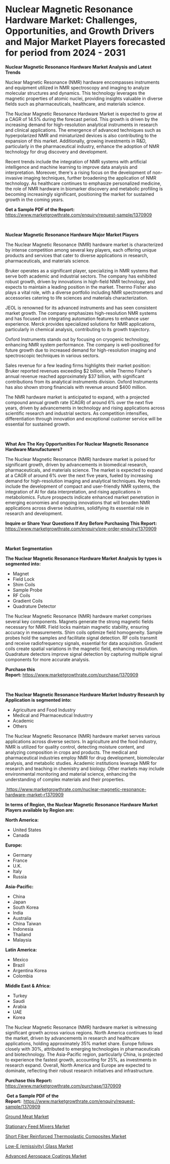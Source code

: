 <p><h1>Nuclear Magnetic Resonance Hardware Market: Challenges, Opportunities, and Growth Drivers and Major Market Players forecasted for period from 2024 - 2031</h1></p><p><strong>Nuclear Magnetic Resonance Hardware Market Analysis and Latest Trends</strong></p>
<p><p>Nuclear Magnetic Resonance (NMR) hardware encompasses instruments and equipment utilized in NMR spectroscopy and imaging to analyze molecular structures and dynamics. This technology leverages the magnetic properties of atomic nuclei, providing insights valuable in diverse fields such as pharmaceuticals, healthcare, and materials science.</p><p>The Nuclear Magnetic Resonance Hardware Market is expected to grow at a CAGR of 14.5% during the forecast period. This growth is driven by the increasing demand for high-resolution analytical instruments in research and clinical applications. The emergence of advanced techniques such as hyperpolarized NMR and miniaturized devices is also contributing to the expansion of this market. Additionally, growing investments in R&D, particularly in the pharmaceutical industry, enhance the adoption of NMR technology for drug discovery and development.</p><p>Recent trends include the integration of NMR systems with artificial intelligence and machine learning to improve data analysis and interpretation. Moreover, there's a rising focus on the development of non-invasive imaging techniques, further broadening the application of NMR technology. As healthcare continues to emphasize personalized medicine, the role of NMR hardware in biomarker discovery and metabolic profiling is becoming increasingly significant, positioning the market for sustained growth in the coming years.</p></p>
<p><strong>Get a Sample PDF of the Report:&nbsp;</strong> <a href="https://www.marketgrowthrate.com/enquiry/request-sample/1370909">https://www.marketgrowthrate.com/enquiry/request-sample/1370909</a></p>
<p>&nbsp;</p>
<p><strong>Nuclear Magnetic Resonance Hardware Major Market Players</strong></p>
<p><p>The Nuclear Magnetic Resonance (NMR) hardware market is characterized by intense competition among several key players, each offering unique products and services that cater to diverse applications in research, pharmaceuticals, and materials science. </p><p>Bruker operates as a significant player, specializing in NMR systems that serve both academic and industrial sectors. The company has exhibited robust growth, driven by innovations in high-field NMR technology, and expects to maintain a leading position in the market. Thermo Fisher also plays a vital role, with a diverse portfolio including NMR spectrometers and accessories catering to life sciences and materials characterization.</p><p>JEOL is renowned for its advanced instruments and has seen consistent market growth. The company emphasizes high-resolution NMR systems and has focused on integrating automation features to enhance user experience. Merck provides specialized solutions for NMR applications, particularly in chemical analysis, contributing to its growth trajectory.</p><p>Oxford Instruments stands out by focusing on cryogenic technology, enhancing NMR system performance. The company is well-positioned for future growth due to increased demand for high-resolution imaging and spectroscopic techniques in various sectors.</p><p>Sales revenue for a few leading firms highlights their market position: Bruker reported revenues exceeding $2 billion, while Thermo Fisher's annual revenue reached approximately $37 billion, with significant contributions from its analytical instruments division. Oxford Instruments has also shown strong financials with revenue around $400 million.</p><p>The NMR hardware market is anticipated to expand, with a projected compound annual growth rate (CAGR) of around 6% over the next five years, driven by advancements in technology and rising applications across scientific research and industrial sectors. As competition intensifies, differentiation through innovation and exceptional customer service will be essential for sustained growth.</p></p>
<p>&nbsp;</p>
<p><strong>What Are The Key Opportunities For Nuclear Magnetic Resonance Hardware Manufacturers?</strong></p>
<p><p>The Nuclear Magnetic Resonance (NMR) hardware market is poised for significant growth, driven by advancements in biomedical research, pharmaceuticals, and materials science. The market is expected to expand at a CAGR of around 6% over the next five years, fueled by increasing demand for high-resolution imaging and analytical techniques. Key trends include the development of compact and user-friendly NMR systems, the integration of AI for data interpretation, and rising applications in metabolomics. Future prospects indicate enhanced market penetration in emerging economies and ongoing innovations that will broaden NMR applications across diverse industries, solidifying its essential role in research and development.</p></p>
<p><strong>Inquire or Share Your Questions If Any Before Purchasing This Report:</strong> <a href="https://www.marketgrowthrate.com/enquiry/pre-order-enquiry/1370909">https://www.marketgrowthrate.com/enquiry/pre-order-enquiry/1370909</a></p>
<p>&nbsp;</p>
<p><strong>Market Segmentation</strong></p>
<p><strong>The Nuclear Magnetic Resonance Hardware Market Analysis by types is segmented into:</strong></p>
<p><ul><li>Magnet</li><li>Field Lock</li><li>Shim Coils</li><li>Sample Probe</li><li>RF Coils</li><li>Gradient Coils</li><li>Quadrature Detector</li></ul></p>
<p><p>The Nuclear Magnetic Resonance (NMR) hardware market comprises several key components. Magnets generate the strong magnetic fields necessary for NMR. Field locks maintain magnetic stability, ensuring accuracy in measurements. Shim coils optimize field homogeneity. Sample probes hold the samples and facilitate signal detection. RF coils transmit and receive radiofrequency signals, essential for data acquisition. Gradient coils create spatial variations in the magnetic field, enhancing resolution. Quadrature detectors improve signal detection by capturing multiple signal components for more accurate analysis.</p></p>
<p><strong>Purchase this Report:&nbsp;</strong><a href="https://www.marketgrowthrate.com/purchase/1370909">https://www.marketgrowthrate.com/purchase/1370909</a></p>
<p>&nbsp;</p>
<p><strong>The Nuclear Magnetic Resonance Hardware Market Industry Research by Application is segmented into:</strong></p>
<p><ul><li>Agriculture and Food Industry</li><li>Medical and Pharmaceutical Industrry</li><li>Academic</li><li>Others</li></ul></p>
<p><p>The Nuclear Magnetic Resonance (NMR) hardware market serves various applications across diverse sectors. In agriculture and the food industry, NMR is utilized for quality control, detecting moisture content, and analyzing composition in crops and products. The medical and pharmaceutical industries employ NMR for drug development, biomolecular analysis, and metabolic studies. Academic institutions leverage NMR for research and teaching in chemistry and biology. Other markets may include environmental monitoring and material science, enhancing the understanding of complex materials and their properties.</p></p>
<p><a href="https://www.marketgrowthrate.com/nuclear-magnetic-resonance-hardware-market-r1370909">&nbsp;https://www.marketgrowthrate.com/nuclear-magnetic-resonance-hardware-market-r1370909</a></p>
<p><strong>In terms of Region, the Nuclear Magnetic Resonance Hardware Market Players available by Region are:</strong></p>
<p>
    <p> <strong> North America: </strong>
        <ul>
            <li>United States</li>
            <li>Canada</li>
        </ul>
        </p> 
    <p> <strong> Europe: </strong>
        <ul>
            <li>Germany</li>
            <li>France</li>
            <li>U.K.</li>
            <li>Italy</li>
            <li>Russia</li>
        </ul>
        </p> 
    <p> <strong> Asia-Pacific: </strong>
        <ul>
            <li>China</li>
            <li>Japan</li>
            <li>South Korea</li>
            <li>India</li>
            <li>Australia</li>
            <li>China Taiwan</li>
            <li>Indonesia</li>
            <li>Thailand</li>
            <li>Malaysia</li>
        </ul>
        </p> 
    <p> <strong> Latin America: </strong>
        <ul>
            <li>Mexico</li>
            <li>Brazil</li>
            <li>Argentina Korea</li>
            <li>Colombia</li>
        </ul>
        </p> 
    <p> <strong> Middle East & Africa: </strong>
        <ul>
            <li>Turkey</li>
            <li>Saudi</li>
            <li>Arabia</li>
            <li>UAE</li>
            <li>Korea</li>
        </ul>
    </p>
    </p>
<p><p>The Nuclear Magnetic Resonance (NMR) hardware market is witnessing significant growth across various regions. North America continues to lead the market, driven by advancements in research and healthcare applications, holding approximately 35% market share. Europe follows closely with 30%, attributed to emerging technologies in pharmaceuticals and biotechnology. The Asia-Pacific region, particularly China, is projected to experience the fastest growth, accounting for 25%, as investments in research expand. Overall, North America and Europe are expected to dominate, reflecting their robust research initiatives and infrastructure.</p></p>
<p><strong>Purchase this Report: </strong><a href="https://www.marketgrowthrate.com/purchase/1370909">https://www.marketgrowthrate.com/purchase/1370909</a></p>
<p>&nbsp;<strong>Get a Sample PDF of the Report:&nbsp;&nbsp;</strong><a href="https://www.marketgrowthrate.com/enquiry/request-sample/1370909">https://www.marketgrowthrate.com/enquiry/request-sample/1370909</a></p>
<p><strong></strong></p>
<p><p><a href="https://www.linkedin.com/pulse/booming-ground-meat-market-sector-analysis-growth-projections-fyjre">Ground Meat Market</a></p><p><a href="https://www.linkedin.com/pulse/exploring-stationary-feed-mixers-market-dynamics-global-trends-8r0ke">Stationary Feed Mixers Market</a></p><p><a href="https://medium.com/@mdkiwi4kiwi/short-fiber-reinforced-thermoplastic-composites-market-strategic-insights-product-evolution-and-06729f2c1a11">Short Fiber Reinforced Thermoplastic Composites Market</a></p><p><a href="https://medium.com/@mdkiwi4kiwi/low-e-emissivity-glass-market-share-market-analysis-growth-trends-forecasts-for-period-from-b709e2a7f57d">Low-E (emissivity) Glass Market</a></p><p><a href="https://issuu.com/reportprime-2/docs/advanced-aerospace-coatings-market-_728aba5c303ea8">Advanced Aerospace Coatings Market</a></p></p>